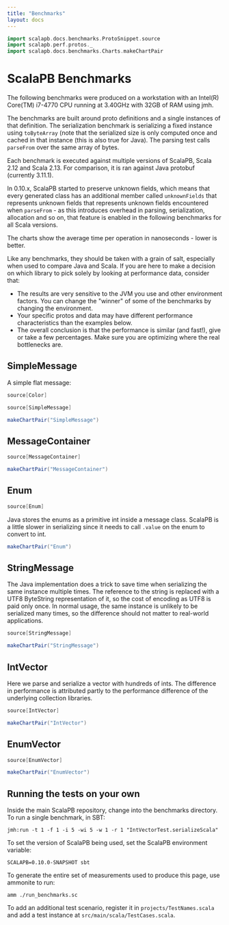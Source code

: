 ```yaml
---
title: "Benchmarks"
layout: docs
---
```


```scala mdoc:invisible
import scalapb.docs.benchmarks.ProtoSnippet.source
import scalapb.perf.protos._
import scalapb.docs.benchmarks.Charts.makeChartPair
```
<script src="https://cdn.plot.ly/plotly-1.41.3.min.js" type="text/javascript"></script>

# ScalaPB Benchmarks

The following benchmarks were produced on a workstation with an Intel(R) Core(TM) i7-4770 CPU running at 3.40GHz with 32GB of RAM using jmh.

The benchmarks are built around proto definitions and a single instances of that definition. The serialization benchmark is serializing a fixed instance using `toByteArray` (note that the serialized size is only computed once and cached in that instance (this is also true for Java). The parsing test calls `parseFrom` over the same array of bytes.

Each benchmark is executed against multiple versions of ScalaPB, Scala 2.12 and Scala 2.13. For comparison, it is ran against Java protobuf (currently 3.11.1).

In 0.10.x, ScalaPB started to preserve unknown fields, which means that every generated class has an additional member called `unknownFields` that represents unknown fields that represents unknown fields encountered when `parseFrom` - as this introduces overhead in parsing, serialization, allocation and so on, that feature is enabled in the following benchmarks for all Scala versions.

The charts show the average time per operation in nanoseconds - lower is better.

Like any benchmarks, they should be taken with a grain of salt, especially when used to compare Java and Scala. If you are here to make a decision on which library to pick solely by looking at performance data, consider that:

* The results are very sensitive to the JVM you use and other environment factors. You can change the "winner" of some of the benchmarks by changing the environment.
* Your specific protos and data may have different performance characteristics than the examples below.
* The overall conclusion is that the performance is similar (and fast!), give or take a few percentages. Make sure you are optimizing where the real bottlenecks are.

## SimpleMessage

A simple flat message:

```scala mdoc:passthrough
source[Color]
```

```scala mdoc:passthrough
source[SimpleMessage]
```

```scala mdoc:passthrough
makeChartPair("SimpleMessage")
```

## MessageContainer

```scala mdoc:passthrough
source[MessageContainer]
```

```scala mdoc:passthrough
makeChartPair("MessageContainer")
```

## Enum

```scala mdoc:passthrough
source[Enum]
```

Java stores the enums as a primitive int inside a message class. ScalaPB is a little slower in serializing since it needs to call `.value` on the enum to convert to int.

```scala mdoc:passthrough
makeChartPair("Enum")
```

## StringMessage

The Java implementation does a trick to save time when serializing the same instance multiple times. The reference to the string is replaced with a UTF8 ByteString representation of it, so the cost of encoding as UTF8 is paid only once. In normal usage, the same instance is unlikely to be serialized many times, so the difference should not matter to real-world applications.

```scala mdoc:passthrough
source[StringMessage]
```

```scala mdoc:passthrough
makeChartPair("StringMessage")
```

## IntVector

Here we parse and serialize a vector with hundreds of ints. The difference in performance is attributed partly to the performance difference of the underlying collection libraries.

```scala mdoc:passthrough
source[IntVector]
```

```scala mdoc:passthrough
makeChartPair("IntVector")
```

## EnumVector

```scala mdoc:passthrough
source[EnumVector]
```


```scala mdoc:passthrough
makeChartPair("EnumVector")
```

## Running the tests on your own

Inside the main ScalaPB repository, change into the benchmarks directory. To run a single benchmark, in SBT:

    jmh:run -t 1 -f 1 -i 5 -wi 5 -w 1 -r 1 "IntVectorTest.serializeScala"

To set the version of ScalaPB being used, set the ScalaPB environment variable:

    SCALAPB=0.10.0-SNAPSHOT sbt

To generate the entire set of measurements used to produce this page, use ammonite to run:

```
amm ./run_benchmarks.sc
```

To add an additional test scenario, register it in `projects/TestNames.scala` and add a test instance at `src/main/scala/TestCases.scala`.